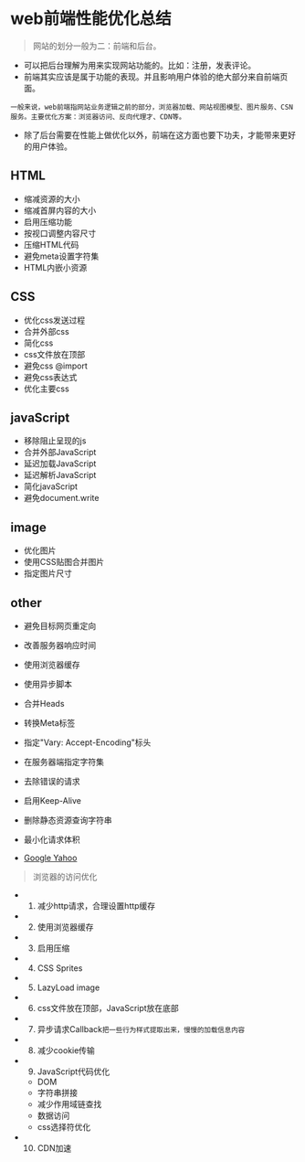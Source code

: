 # web前端性能优化总结

> 网站的划分一般为二：前端和后台。
- 可以把后台理解为用来实现网站功能的。比如：注册，发表评论。
- 前端其实应该是属于功能的表现。并且影响用户体验的绝大部分来自前端页面。
```
一般来说，web前端指网站业务逻辑之前的部分，浏览器加载、网站视图模型、图片服务、CSN服务。主要优化方案：浏览器访问、反向代理才、CDN等。
```
- 除了后台需要在性能上做优化以外，前端在这方面也要下功夫，才能带来更好的用户体验。

## HTML
- 缩减资源的大小
- 缩减首屏内容的大小
- 启用压缩功能
- 按视口调整内容尺寸
- 压缩HTML代码
- 避免meta设置字符集
- HTML内嵌小资源
## CSS
- 优化css发送过程
- 合并外部css
- 简化css
- css文件放在顶部
- 避免css @import
- 避免css表达式
- 优化主要css
## javaScript
- 移除阻止呈现的js
- 合并外部JavaScript
- 延迟加载JavaScript
- 延迟解析JavaScript
- 简化javaScript
- 避免document.write
## image
- 优化图片
- 使用CSS贴图合并图片
- 指定图片尺寸
## other
- 避免目标网页重定向
- 改善服务器响应时间
- 使用浏览器缓存
- 使用异步脚本
- 合并Heads
- 转换Meta标签
- 指定"Vary: Accept-Encoding"标头
- 在服务器端指定字符集
- 去除错误的请求
- 启用Keep-Alive
- 删除静态资源查询字符串
- 最小化请求体积

- [Google Yahoo](http://pagespeed.webkaka.com/docs/Server.html)

> 浏览器的访问优化
- 1. 减少http请求，合理设置http缓存
- 2. 使用浏览器缓存
- 3. 启用压缩
- 4. CSS Sprites
- 5. LazyLoad image
- 6. css文件放在顶部，JavaScript放在底部
- 7. 异步请求Callback``把一些行为样式提取出来，慢慢的加载信息内容``
- 8. 减少cookie传输
- 9. JavaScript代码优化
    - DOM
    - 字符串拼接
    - 减少作用域链查找
    - 数据访问
    - css选择符优化
- 10. CDN加速
